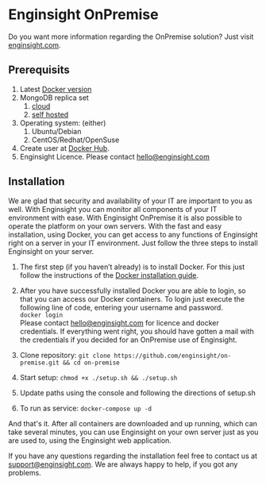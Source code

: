 # Enginsight OnPremise 

Do you want more information regarding the OnPremise solution? Just visit [enginsight.com](https://enginsight.com/enterprise/).

## Prerequisits

1. Latest [Docker version](https://docs.docker.com/install/)
2. MongoDB replica set
    1. [cloud](https://www.mongodb.com/cloud)
    2. [self hosted](https://docs.mongodb.com/manual/tutorial/deploy-replica-set/)
3. Operating system: (either)
    1. Ubuntu/Debian
    2. CentOS/Redhat/OpenSuse
4. Create user at [Docker Hub](https://docs.docker.com/machine/install-machine/). 
5. Enginsight Licence. Please contact hello@enginsight.com


## Installation
We are glad that security and availability of your IT are important to you as well. With Enginsight you can monitor all components of your IT environment with ease. With Enginsight OnPremise it is also possible to operate the platform on your own servers. 
With the fast and easy installation, using Docker, you can get access to any functions of Enginsight right on a server in your IT environment. Just follow the three steps to install Enginsight on your server.

1. The first step (if you haven’t already) is to install Docker. For this just follow the instructions of the [Docker installation guide](https://docs.docker.com/machine/install-machine/).
2. After you have successfully installed Docker you are able to login, so that you can access our Docker containers. To login just execute the following line of code, entering your username and password.\
```docker login ```\
Please contact hello@enginsight.com for licence and docker credentials. If everything went right, you should have gotten a mail with the credentials if you decided for an OnPremise use of Enginsight.

3. Clone repository: ```git clone https://github.com/enginsight/on-premise.git && cd on-premise```

4. Start setup:  ```chmod +x ./setup.sh && ./setup.sh```

5. Update paths using the console and following the directions of setup.sh

6. To run as service: ```docker-compose up -d```

And that's it. After all containers are downloaded and up running, which can take several minutes, you can use Enginsight on your own server just as you are used to, using the Enginsight web application. 

If you have any questions regarding the installation feel free to contact us at support@enginsight.com. We are always happy to help, if you got any problems.

